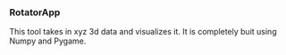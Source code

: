 ### RotatorApp

This tool takes in xyz 3d data and visualizes it. It is completely buit using Numpy and Pygame.
